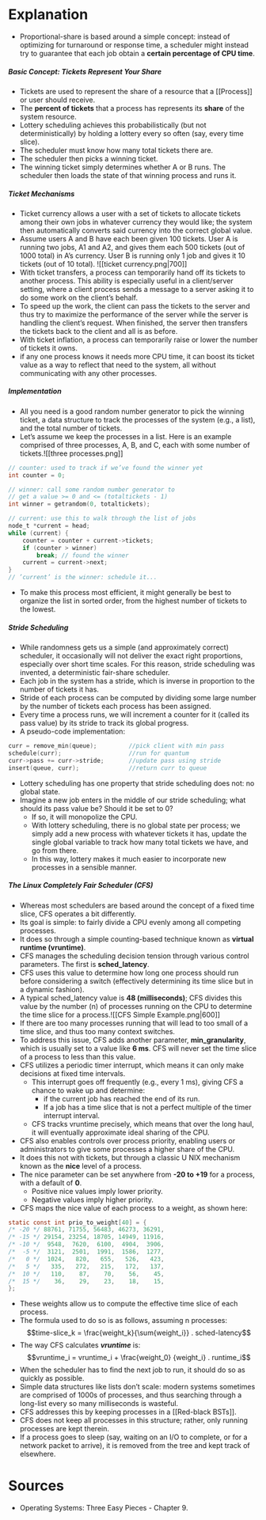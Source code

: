 # Explanation
- Proportional-share is based around a simple concept: instead of optimizing for turnaround or response time, a scheduler might instead try to guarantee that each job obtain a **certain percentage of CPU time**.
##### Basic Concept: Tickets Represent Your Share
- Tickets are used to represent the share of a resource that a [[Process]] or user should receive.
- The **percent of tickets** that a process has represents its **share** of the system resource.
- Lottery scheduling achieves this probabilistically (but not deterministically) by holding a lottery every so often (say, every time slice).
- The scheduler must know how many total tickets there are.
- The scheduler then picks a winning ticket.
- The winning ticket simply determines whether A or B runs. The scheduler then loads the state of that winning process and runs it.
##### Ticket Mechanisms
- Ticket currency allows a user with a set of tickets to allocate tickets among their own jobs in whatever currency they would like; the system then automatically converts said currency into the correct global value.
- Assume users A and B have each been given 100 tickets. User A is running two jobs, A1 and A2, and gives them each 500 tickets (out of 1000 total) in A’s currency. User B is running only 1 job and gives it 10 tickets (out of 10 total).
    ![[ticket currency.png|700]]
- With ticket transfers, a process can temporarily hand off its tickets to another process. This ability is especially useful in a client/server setting, where a client process sends a message to a server asking it to do some work on the client’s behalf.
- To speed up the work, the client can pass the tickets to the server and thus try to maximize the performance of the server while the server is handling the client’s request. When finished, the server then transfers the tickets back to the client and all is as before.
- With ticket inflation, a process can temporarily raise or lower the number of tickets it owns.
- if any one process knows it needs more CPU time, it can boost its ticket value as a way to reflect that need to the system, all without communicating with any other processes.
##### Implementation
- All you need is a good random number generator to pick the winning ticket, a data structure to track the processes of the system (e.g., a list), and the total number of tickets.
- Let’s assume we keep the processes in a list. Here is an example comprised of three processes, A, B, and C, each with some number of tickets.![[three processes.png]]
```c
// counter: used to track if we’ve found the winner yet
int counter = 0;

// winner: call some random number generator to
// get a value >= 0 and <= (totaltickets - 1)
int winner = getrandom(0, totaltickets);

// current: use this to walk through the list of jobs
node_t *current = head;
while (current) {
	counter = counter + current->tickets;
	if (counter > winner)
		break; // found the winner
	current = current->next;
}
// ’current’ is the winner: schedule it...
```
- To make this process most efficient, it might generally be best to organize the list in sorted order, from the highest number of tickets to the lowest.
##### Stride Scheduling
- While randomness gets us a simple (and approximately correct) scheduler, it occasionally will not deliver the exact right proportions, especially over short time scales. For this reason, stride scheduling was invented, a deterministic fair-share scheduler.
- Each job in the system has a stride, which is inverse in proportion to the number of tickets it has.
- Stride of each process can be computed by dividing some large number by the number of tickets each process has been assigned.
- Every time a process runs, we will increment a counter for it (called its pass value) by its stride to track its global progress.
- A pseudo-code implementation:
```c
curr = remove_min(queue);         //pick client with min pass
schedule(curr);                   //run for quantum
curr->pass += curr->stride;       //update pass using stride
insert(queue, curr);              //return curr to queue
```
- Lottery scheduling has one property that stride scheduling does not: no global state.
- Imagine a new job enters in the middle of our stride scheduling; what should its pass value be? Should it be set to 0? 
	- If so, it will monopolize the CPU. 
	- With lottery scheduling, there is no global state per process; we simply add a new process with whatever tickets it has, update the single global variable to track how many total tickets we have, and go from there. 
	- In this way, lottery makes it much easier to incorporate new processes in a sensible manner.
##### The Linux Completely Fair Scheduler (CFS)
- Whereas most schedulers are based around the concept of a fixed time slice, CFS operates a bit differently. 
- Its goal is simple: to fairly divide a CPU evenly among all competing processes.
- It does so through a simple counting-based technique known as **virtual runtime (vruntime)**.
- CFS manages the scheduling decision tension through various control parameters. The first is **sched_latency**. 
- CFS uses this value to determine how long one process should run before considering a switch (effectively determining its time slice but in a dynamic fashion). 
- A typical sched_latency value is **48 (milliseconds)**; CFS divides this value by the number (n) of processes running on the CPU to determine the time slice for a process.![[CFS Simple Example.png|600]]
- If there are too many processes running that will lead to too small of a time slice, and thus too many context switches.
- To address this issue, CFS adds another parameter, **min_granularity**, which is usually set to a value like **6 ms**. CFS will never set the time slice of a process to less than this value.
- CFS utilizes a periodic timer interrupt, which means it can only make decisions at fixed time intervals.
	- This interrupt goes off frequently (e.g., every 1 ms), giving CFS a chance to wake up and determine: 
		- if the current job has reached the end of its run. 
		- If a job has a time slice that is not a perfect multiple of the timer interrupt interval.
	- CFS tracks vruntime precisely, which means that over the long haul, it will eventually approximate ideal sharing of the CPU.
- CFS also enables controls over process priority, enabling users or administrators to give some processes a higher share of the CPU.
- It does this not with tickets, but through a classic U NIX mechanism known as the **nice** level of a process.
- The nice parameter can be set anywhere from **-20 to +19** for a process, with a default of **0**. 
	- Positive nice values imply lower priority. 
	- Negative values imply higher priority.
- CFS maps the nice value of each process to a weight, as shown here:
```c
static const int prio_to_weight[40] = {
/* -20 */ 88761, 71755, 56483, 46273, 36291,
/* -15 */ 29154, 23254, 18705, 14949, 11916,
/* -10 */  9548,  7620,  6100,  4904,  3906,
/*  -5 */  3121,  2501,  1991,  1586,  1277,
/*   0 */  1024,   820,   655,   526,   423,
/*   5 */   335,   272,   215,   172,   137,
/*  10 */   110,    87,    70,    56,    45,
/*  15 */    36,    29,    23,    18,    15,
};
```
- These weights allow us to compute the effective time slice of each process.
- The formula used to do so is as follows, assuming n processes: $$time-slice_k = \frac{weight_k}{\sum{weight_i}} . sched-latency$$
- The way CFS calculates **_vruntime_** is:$$vruntime_i = vruntime_i + \frac{weight_0} {weight_i} . runtime_i$$
- When the scheduler has to find the next job to run, it should do so as quickly as possible. 
- Simple data structures like lists don’t scale: modern systems sometimes are comprised of 1000s of processes, and thus searching through a long-list every so many milliseconds is wasteful.
- CFS addresses this by keeping processes in a [[Red-black BSTs]].
- CFS does not keep all processes in this structure; rather, only running processes are kept therein. 
- If a process goes to sleep (say, waiting on an I/O to complete, or for a network packet to arrive), it is removed from the tree and kept track of elsewhere.
# Sources
- Operating Systems: Three Easy Pieces - Chapter 9.